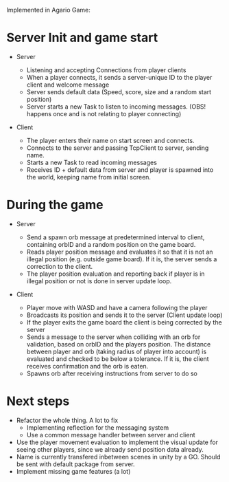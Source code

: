 Implemented in Agario Game:  

# Server Init and game start
* Server
  * Listening and accepting Connections from player clients
  * When a player connects, it sends a server-unique ID to the player client and welcome message
  * Server sends default data (Speed, score, size and a random start position)
  * Server starts a new Task to listen to incoming messages. (OBS! happens once and is not relating to player connecting)
 
* Client
  * The player enters their name on start screen and connects.
  * Connects to the server and passing TcpClient to server, sending name.
  * Starts a new Task to read incoming messages
  * Receives ID +  default data from server and player is spawned into the world, keeping name from initial screen.

# During the game
* Server
  * Send a spawn orb message at predetermined interval to client, containing orbID and a random position on the game board.
  * Reads player position message and evaluates it so that it is not an illegal position (e.g. outside game board). If it is, the server sends a correction to the client.
  * The player position evaluation and reporting back if player is in illegal position or not is done in server update loop.

 
  

* Client
  * Player move with WASD and have a camera following the player
  * Broadcasts its position and sends it to the server (Client update loop)
  * If the player exits the game board the client is being corrected by the server
  * Sends a message to the server when colliding with an orb for validation, based on orbID  and the players position. The distance between player and orb (taking radius of player into account) is evaluated and checked to be below a tolerance. If it is, the client receives confirmation and the orb is eaten.
  * Spawns orb after receiving instructions from server to do so


# Next steps
* Refactor the whole thing. A lot to fix
  * Implementing reflection for the messaging system
  * Use a common message handler between server and client
* Use the player movement evaluation to implement the visual update for seeing other players, since we already send position data already.
* Name is currently transfered inbetween scenes in unity by a GO. Should be sent with default package from server.
* Implement missing game features (a lot)
